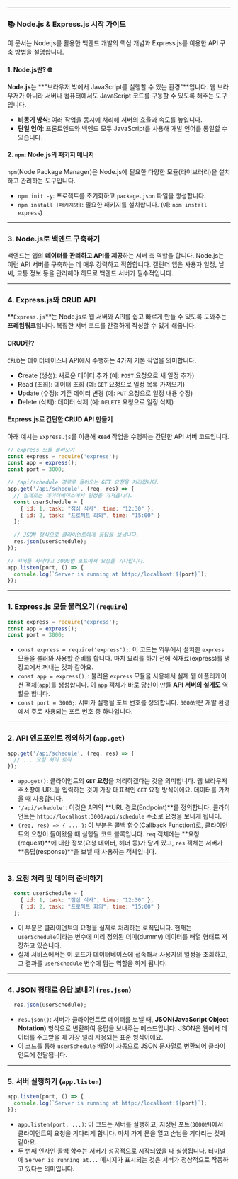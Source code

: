 -----

### **📚 Node.js & Express.js 시작 가이드**

이 문서는 Node.js를 활용한 백엔드 개발의 핵심 개념과 Express.js를 이용한 API 구축 방법을 설명합니다.

#### **1. Node.js란? 🌐**

**Node.js**는 \*\*"브라우저 밖에서 JavaScript를 실행할 수 있는 환경"\*\*입니다. 웹 브라우저가 아니라 서버나 컴퓨터에서도 JavaScript 코드를 구동할 수 있도록 해주는 도구입니다.

  * **비동기 방식**: 여러 작업을 동시에 처리해 서버의 효율과 속도를 높입니다.
  * **단일 언어**: 프론트엔드와 백엔드 모두 JavaScript를 사용해 개발 언어를 통일할 수 있습니다.

#### **2. `npm`: Node.js의 패키지 매니저**

`npm`(Node Package Manager)은 Node.js에 필요한 다양한 모듈(라이브러리)을 설치하고 관리하는 도구입니다.

  * `npm init -y`: 프로젝트를 초기화하고 `package.json` 파일을 생성합니다.
  * `npm install [패키지명]`: 필요한 패키지를 설치합니다. (예: `npm install express`)

-----

### **3. Node.js로 백엔드 구축하기**

백엔드는 앱의 **데이터를 관리하고 API를 제공**하는 서버 측 역할을 합니다. Node.js는 이런 API 서버를 구축하는 데 매우 강력하고 적합합니다. 캘린더 앱은 사용자 일정, 날씨, 교통 정보 등을 관리해야 하므로 백엔드 서버가 필수적입니다.

-----

### **4. Express.js와 CRUD API**

\*\*`Express.js`\*\*는 Node.js로 웹 서버와 API를 쉽고 빠르게 만들 수 있도록 도와주는 **프레임워크**입니다. 복잡한 서버 코드를 간결하게 작성할 수 있게 해줍니다.

#### CRUD란?

`CRUD`는 데이터베이스나 API에서 수행하는 4가지 기본 작업을 의미합니다.

  * **C**reate (생성): 새로운 데이터 추가 (예: `POST` 요청으로 새 일정 추가)
  * **R**ead (조회): 데이터 조회 (예: `GET` 요청으로 일정 목록 가져오기)
  * **U**pdate (수정): 기존 데이터 변경 (예: `PUT` 요청으로 일정 내용 수정)
  * **D**elete (삭제): 데이터 삭제 (예: `DELETE` 요청으로 일정 삭제)

#### Express.js로 간단한 CRUD API 만들기

아래 예시는 `Express.js`를 이용해 **`Read`** 작업을 수행하는 간단한 API 서버 코드입니다.

```javascript
// express 모듈 불러오기
const express = require('express');
const app = express();
const port = 3000;

// /api/schedule 경로로 들어오는 GET 요청을 처리합니다.
app.get('/api/schedule', (req, res) => {
  // 실제로는 데이터베이스에서 일정을 가져옵니다.
  const userSchedule = [
    { id: 1, task: "점심 식사", time: "12:30" },
    { id: 2, task: "프로젝트 회의", time: "15:00" }
  ];
  
  // JSON 형식으로 클라이언트에게 응답을 보냅니다.
  res.json(userSchedule);
});

// 서버를 시작하고 3000번 포트에서 요청을 기다립니다.
app.listen(port, () => {
  console.log(`Server is running at http://localhost:${port}`);
});
```

-----

### **1. Express.js 모듈 불러오기 (`require`)**

```javascript
const express = require('express');
const app = express();
const port = 3000;
```

  * `const express = require('express');`: 이 코드는 외부에서 설치한 `express` 모듈을 불러와 사용할 준비를 합니다. 마치 요리를 하기 전에 식재료(express)를 냉장고에서 꺼내는 것과 같아요.
  * `const app = express();`: 불러온 `express` 모듈을 사용해서 실제 웹 애플리케이션 객체(`app`)를 생성합니다. 이 `app` 객체가 바로 당신이 만들 **API 서버의 설계도** 역할을 합니다.
  * `const port = 3000;`: 서버가 실행될 포트 번호를 정의합니다. `3000번`은 개발 환경에서 주로 사용되는 포트 번호 중 하나입니다.

-----

### **2. API 엔드포인트 정의하기 (`app.get`)**

```javascript
app.get('/api/schedule', (req, res) => {
  // ... 요청 처리 로직
});
```

  * `app.get()`: 클라이언트의 **`GET` 요청**을 처리하겠다는 것을 의미합니다. 웹 브라우저 주소창에 URL을 입력하는 것이 가장 대표적인 `GET` 요청 방식이에요. 데이터를 가져올 때 사용합니다.
  * `'/api/schedule'`: 이것은 API의 \*\*URL 경로(Endpoint)\*\*를 정의합니다. 클라이언트는 `http://localhost:3000/api/schedule` 주소로 요청을 보내게 됩니다.
  * `(req, res) => { ... }`: 이 부분은 콜백 함수(Callback Function)로, 클라이언트의 요청이 들어왔을 때 실행될 코드 블록입니다. `req` 객체에는 \*\*요청(request)\*\*에 대한 정보(요청 데이터, 헤더 등)가 담겨 있고, `res` 객체는 서버가 \*\*응답(response)\*\*을 보낼 때 사용하는 객체입니다.

-----

### **3. 요청 처리 및 데이터 준비하기**

```javascript
  const userSchedule = [
    { id: 1, task: "점심 식사", time: "12:30" },
    { id: 2, task: "프로젝트 회의", time: "15:00" }
  ];
```

  * 이 부분은 클라이언트의 요청을 실제로 처리하는 로직입니다. 현재는 `userSchedule`이라는 변수에 미리 정의된 더미(dummy) 데이터를 배열 형태로 저장하고 있습니다.
  * 실제 서비스에서는 이 코드가 데이터베이스에 접속해서 사용자의 일정을 조회하고, 그 결과를 `userSchedule` 변수에 담는 역할을 하게 됩니다.

-----

### **4. JSON 형태로 응답 보내기 (`res.json`)**

```javascript
  res.json(userSchedule);
```

  * `res.json()`: 서버가 클라이언트로 데이터를 보낼 때, **JSON(JavaScript Object Notation)** 형식으로 변환하여 응답을 보내주는 메소드입니다. JSON은 웹에서 데이터를 주고받을 때 가장 널리 사용되는 표준 형식이에요.
  * 이 코드를 통해 `userSchedule` 배열이 자동으로 JSON 문자열로 변환되어 클라이언트에 전달됩니다.

-----

### **5. 서버 실행하기 (`app.listen`)**

```javascript
app.listen(port, () => {
  console.log(`Server is running at http://localhost:${port}`);
});
```

  * `app.listen(port, ...)`: 이 코드는 서버를 실행하고, 지정된 포트(`3000번`)에서 클라이언트의 요청을 기다리게 합니다. 마치 가게 문을 열고 손님을 기다리는 것과 같아요.
  * 두 번째 인자인 콜백 함수는 서버가 성공적으로 시작되었을 때 실행됩니다. 터미널에 `Server is running at...` 메시지가 표시되는 것은 서버가 정상적으로 작동하고 있다는 의미입니다.
